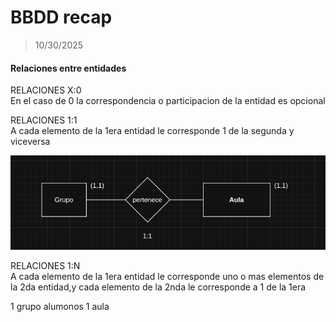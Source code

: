 # BBDD recap





> 10/30/2025

#### Relaciones entre entidades
 
RELACIONES X:0  
En el caso de 0 la correspondencia o participacion de la entidad es opcional  

RELACIONES 1:1   
 A cada elemento de la 1era entidad le corresponde 1 de la segunda y viceversa

![EjER](./IMG/ER/Ej1.png)

RELACIONES 1:N  
 A cada elemento de la 1era entidad le corresponde uno o mas elementos de la 2da entidad,y cada elemento de la 2nda le corresponde a 1 de la 1era




1 grupo alumonos 1 aula
